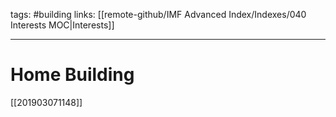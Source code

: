 tags: #building
links: [[remote-github/IMF Advanced Index/Indexes/040 Interests MOC|Interests]]

---
# Home Building
[[201903071148]]